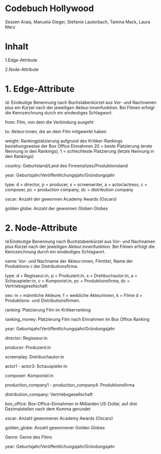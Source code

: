 # Codebuch Hollywood
Sessen Araia, Manuela Gieger, Stefanie Lauterbach, Tamina Mack, Laura Merz

# Inhalt

1.Edge-Attribute

2.Node-Attribute

# 1. Edge-Attribute

id: Eindeutige Benennung nach Buchstabenkürzel aus Vor- und Nachnamen plus ein Kürzel nach der jeweiligen Akteur:innenfunktion. Bei Filmen erfolgt die Kennzeichnung durch ein eindeutiges Schlagwort. 

from: Film, von dem die Verbindung ausgeht

to: Akteur:innen, die an dem Film mitgewirkt haben

weight: Rankingplatzierung aufgrund des Kritiker-Rankings beziehungsweise der Box Office Einnahmen 20 = beste Platzierung (erste Nennung in den Rankings), 1 = schlechteste Platzierung (letzte Nennung in den Rankings)

country: Geburtsland/Land des Firmensitzes/Produktionsland

year: Geburtsjahr/Veröffentlichungsjahr/Gründungsjahr

type: d = director, p = producer, s = screenwriter, a = actor/actress, c = composer, pc = production company, dc = distribution company

oscar: Anzahl der gewonnen Academy Awards (Oscars)

golden globe: Anzahl der gewonnen Globen Globes


# 2. Node-Attribute

id:Eindeutige Benennung nach Buchstabenkürzel aus Vor- und Nachnamen plus Kürzel nach der jeweiligen Akteur:innenfunktion. Bei Filmen erfolgt die Kennzeichnung durch ein eindeutiges Schlagwort. 

name: Vor- und Nachname der Akteur:innen, Filmtitel, Name der Produktions-/ der Distributionsfirma. 

type: d = Regisseur:in, p = Produzent:in, s = Drehbuchautor:in, a = Schauspieler:in, c = Komponist:in, pc = Produktionsfirma, dc = Vertriebsgesellschaft

sex: m = männliche Akteure, f = weibliche Akteurinnen, k = Filme d = Produktions- und Distributionsfirmen. 

ranking: Platzierung Film im Kritikerranking

ranking_money: Platzierung Film nach Einnahmen im Box Office Ranking

year: Geburtsjahr/Veröffentlichungsjahr/Gründungsjahr

director: Regisseur:in

producer: Produzent:in

screenplay: Drehbuchautor:in

actor1 - actor3: Schauspieler:in

composer: Komponist:in

production_company1 - production_company4: Produktionsfirma

distribution_company: Vertriebsgesellschaft

box_office: Box-Office-Einnahmen in Milliarden US-Dollar, auf drei Dezimalstellen nach dem Komma gerundet 

oscar: Anzahl gewonnener Academy Awards (Oscars)

golden_globe: Anzahl gewonnener Golden Globes  

Genre: Genre des Films

year: Geburtsjahr/Veröffentlichungsjahr/Gründungsjahr
